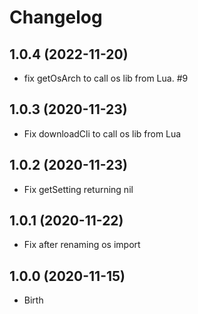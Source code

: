 # Changelog

## 1.0.4 (2022-11-20)

- fix getOsArch to call os lib from Lua. #9

## 1.0.3 (2020-11-23)

- Fix downloadCli to call os lib from Lua

## 1.0.2 (2020-11-23)

- Fix getSetting returning nil

## 1.0.1 (2020-11-22)

- Fix after renaming os import

## 1.0.0 (2020-11-15)

- Birth
